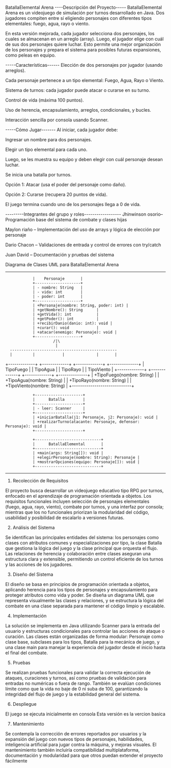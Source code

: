 BatallaElemental Arena
----Descripción del Proyecto-----
BatallaElemental Arena es un videojuego de simulación por turnos desarrollado en Java. Dos jugadores compiten entre sí eligiendo personajes con diferentes tipos elementales: fuego, agua, rayo o viento.

En esta versión mejorada, cada jugador selecciona dos personajes, los cuales se almacenan en un arreglo (array). Luego, el jugador elige con cuál de sus dos personajes quiere luchar. Esto permite una mejor organización de los personajes y prepara el sistema para posibles futuras expansiones, como peleas en equipo.

-----Características------
Elección de dos personajes por jugador (usando arreglos).

Cada personaje pertenece a un tipo elemental: Fuego, Agua, Rayo o Viento.

Sistema de turnos: cada jugador puede atacar o curarse en su turno.

Control de vida (máxima 100 puntos).

Uso de herencia, encapsulamiento, arreglos, condicionales, y bucles.

Interacción sencilla por consola usando Scanner.

-----Cómo Jugar-------
Al iniciar, cada jugador debe:

Ingresar un nombre para dos personajes.

Elegir un tipo elemental para cada uno.

Luego, se les muestra su equipo y deben elegir con cuál personaje desean luchar.

Se inicia una batalla por turnos.

Opción 1: Atacar (usa el poder del personaje como daño).

Opción 2: Curarse (recupera 20 puntos de vida).

El juego termina cuando uno de los personajes llega a 0 de vida.

---------Integrantes del grupo y roles------------------
Jhinwinson osorio– Programación base del sistema de combate y clases hijas

Maylon riaño – Implementación del uso de arrays y lógica de elección por personaje

Dario Chacon – Validaciones de entrada y control de errores con try/catch

Juan David – Documentación y pruebas del sistema

Diagrama de Clases UML para BatallaElemental Arena

----------------------------------------------------------------------------------------
                |    Personaje       |  
                +--------------------+
                | - nombre: String   |
                | - vida: int        |
                | - poder: int       |
                +--------------------+
                | +Personaje(nombre: String, poder: int) |
                | +getNombre(): String      |
                | +getVida(): int           |
                | +getPoder(): int          |
                | +recibirDanio(danio: int): void |
                | +curar(): void            |
                | +atacar(enemigo: Personaje): void |
                +--------------------+
                         /|\ 
                          |
      -----------------------------------------------
      |         |            |              |       |
+-------------+ +-------------+ +-------------+ +--------------+
| TipoFuego   | | TipoAgua    | | TipoRayo    | | TipoViento   |
+-------------+ +-------------+ +-------------+ +--------------+
| +TipoFuego(nombre: String)  |
| +TipoAgua(nombre: String)   |
| +TipoRayo(nombre: String)   |
| +TipoViento(nombre: String) |
+-----------------------------+

                +---------------------+
                |      Batalla        |
                +---------------------+
                | - leer: Scanner     |
                +---------------------+
                | +iniciarBatalla(j1: Personaje, j2: Personaje): void |
                | +realizarTurno(atacante: Personaje, defensor: Personaje): void |
                +---------------------+

                +-----------------------------+
                |      BatallaElemental       |
                +-----------------------------+
                | +main(args: String[]): void |
                | +elegirPersonaje(nombre: String): Personaje |
                | +mostrarOpciones(equipo: Personaje[]): void |
                +-----------------------------+

----------------------------------------------------------------------------------------------------

1. Recolección de Requisitos

El proyecto busca desarrollar un videojuego educativo tipo RPG por turnos, enfocado en el aprendizaje de programación orientada a objetos. Los requisitos funcionales incluyen selección de personajes elementales (fuego, agua, rayo, viento), combate por turnos, y una interfaz por consola; mientras que los no funcionales priorizan la modularidad del código, usabilidad y posibilidad de escalarlo a versiones futuras.

2. Análisis del Sistema

Se identifican las principales entidades del sistema: los personajes como clases con atributos comunes y especializaciones por tipo, la clase Batalla que gestiona la lógica del juego y la clase principal que orquesta el flujo. Las relaciones de herencia y colaboración entre clases aseguran una estructura clara y extensible, permitiendo un control eficiente de los turnos y las acciones de los jugadores.

3. Diseño del Sistema

El diseño se basa en principios de programación orientada a objetos, aplicando herencia para los tipos de personajes y encapsulamiento para proteger atributos como vida y poder. Se diseña un diagrama UML que representa visualmente las clases y relaciones, y se estructura la lógica del combate en una clase separada para mantener el código limpio y escalable.

4. Implementación

La solución se implementa en Java utilizando Scanner para la entrada del usuario y estructuras condicionales para controlar las acciones de ataque o curación. Las clases están organizadas de forma modular: Personaje como clase base, subclases para los tipos, Batalla para la mecánica de juego, y una clase main para manejar la experiencia del jugador desde el inicio hasta el final del combate.

5. Pruebas

Se realizan pruebas funcionales para validar la correcta ejecución de ataques, curaciones y turnos, así como pruebas de validación para entradas no numéricas o fuera de rango. También se evalúan condiciones límite como que la vida no baje de 0 ni suba de 100, garantizando la integridad del flujo de juego y la estabilidad general del sistema.

6. Despliegue

El juego se ejecuta inicialmente en consola  Esta versión es la vercion basica

7. Mantenimiento

Se contempla la corrección de errores reportados por usuarios y la expansión del juego con nuevos tipos de personajes, habilidades, inteligencia artificial para jugar contra la máquina, y mejoras visuales. El mantenimiento también incluiría compatibilidad multiplataforma, documentación y modularidad para que otros puedan extender el proyecto fácilmente